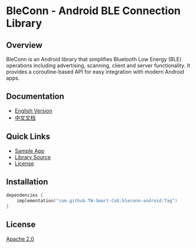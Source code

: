 # BleConn - Android BLE Connection Library

## Overview
BleConn is an Android library that simplifies Bluetooth Low Energy (BLE) operations including advertising, scanning, client and server functionality. It provides a coroutine-based API for easy integration with modern Android apps.

## Documentation
- [English Version](docs/README_EN.md)
- [中文文档](docs/README_CN.md)

## Quick Links
- [Sample App](app/)
- [Library Source](bleconn/)
- [License](LICENSE.md)

## Installation
```kotlin
dependencies {
    implementation("com.github.TW-Smart-CoE:bleconn-android:Tag")
}
```

## License
[Apache 2.0](LICENSE.md)
